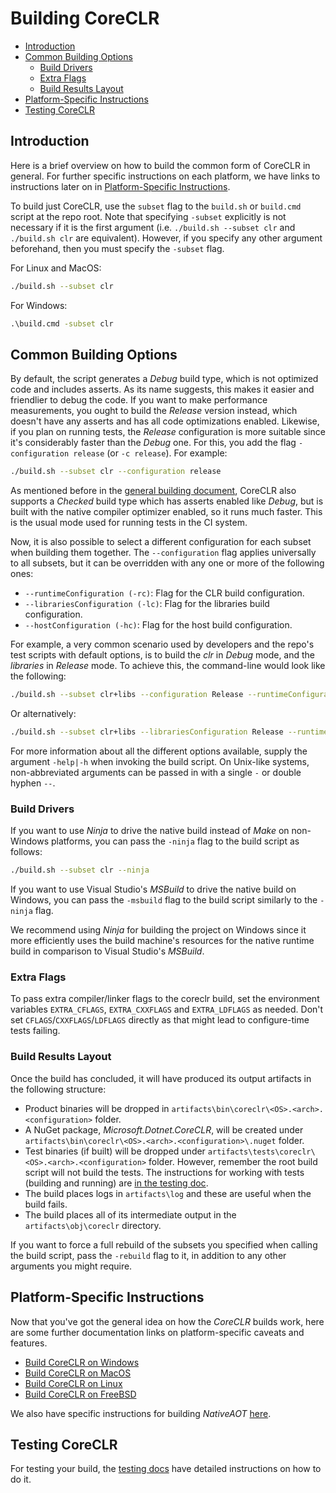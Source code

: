 # Building CoreCLR

* [Introduction](#introduction)
* [Common Building Options](#common-building-options)
  * [Build Drivers](#build-drivers)
  * [Extra Flags](#extra-flags)
  * [Build Results Layout](#build-results-layout)
* [Platform-Specific Instructions](#platform-specific-instructions)
* [Testing CoreCLR](#testing-coreclr)

## Introduction

Here is a brief overview on how to build the common form of CoreCLR in general. For further specific instructions on each platform, we have links to instructions later on in [Platform-Specific Instructions](#platform-specific-instructions).

To build just CoreCLR, use the `subset` flag to the `build.sh` or `build.cmd` script at the repo root. Note that specifying `-subset` explicitly is not necessary if it is the first argument (i.e. `./build.sh --subset clr` and `./build.sh clr` are equivalent). However, if you specify any other argument beforehand, then you must specify the `-subset` flag.

For Linux and MacOS:

```bash
./build.sh --subset clr
```

For Windows:

```cmd
.\build.cmd -subset clr
```

## Common Building Options

By default, the script generates a _Debug_ build type, which is not optimized code and includes asserts. As its name suggests, this makes it easier and friendlier to debug the code. If you want to make performance measurements, you ought to build the _Release_ version instead, which doesn't have any asserts and has all code optimizations enabled. Likewise, if you plan on running tests, the _Release_ configuration is more suitable since it's considerably faster than the _Debug_ one. For this, you add the flag `-configuration release` (or `-c release`). For example:

```bash
./build.sh --subset clr --configuration release
```

As mentioned before in the [general building document](/docs/workflow/README.md#configurations-and-subsets), CoreCLR also supports a _Checked_ build type which has asserts enabled like _Debug_, but is built with the native compiler optimizer enabled, so it runs much faster. This is the usual mode used for running tests in the CI system.

Now, it is also possible to select a different configuration for each subset when building them together. The `--configuration` flag applies universally to all subsets, but it can be overridden with any one or more of the following ones:

* `--runtimeConfiguration (-rc)`: Flag for the CLR build configuration.
* `--librariesConfiguration (-lc)`: Flag for the libraries build configuration.
* `--hostConfiguration (-hc)`: Flag for the host build configuration.

For example, a very common scenario used by developers and the repo's test scripts with default options, is to build the _clr_ in _Debug_ mode, and the _libraries_ in _Release_ mode. To achieve this, the command-line would look like the following:

```bash
./build.sh --subset clr+libs --configuration Release --runtimeConfiguration Debug
```

Or alternatively:

```bash
./build.sh --subset clr+libs --librariesConfiguration Release --runtimeConfiguration Debug
```

For more information about all the different options available, supply the argument `-help|-h` when invoking the build script. On Unix-like systems, non-abbreviated arguments can be passed in with a single `-` or double hyphen `--`.

### Build Drivers

If you want to use _Ninja_ to drive the native build instead of _Make_ on non-Windows platforms, you can pass the `-ninja` flag to the build script as follows:

```bash
./build.sh --subset clr --ninja
```

If you want to use Visual Studio's _MSBuild_ to drive the native build on Windows, you can pass the `-msbuild` flag to the build script similarly to the `-ninja` flag.

We recommend using _Ninja_ for building the project on Windows since it more efficiently uses the build machine's resources for the native runtime build in comparison to Visual Studio's _MSBuild_.

### Extra Flags

To pass extra compiler/linker flags to the coreclr build, set the environment variables `EXTRA_CFLAGS`, `EXTRA_CXXFLAGS` and `EXTRA_LDFLAGS` as needed. Don't set `CFLAGS`/`CXXFLAGS`/`LDFLAGS` directly as that might lead to configure-time tests failing.

### Build Results Layout

Once the build has concluded, it will have produced its output artifacts in the following structure:

* Product binaries will be dropped in `artifacts\bin\coreclr\<OS>.<arch>.<configuration>` folder.
* A NuGet package, _Microsoft.Dotnet.CoreCLR_, will be created under `artifacts\bin\coreclr\<OS>.<arch>.<configuration>\.nuget` folder.
* Test binaries (if built) will be dropped under `artifacts\tests\coreclr\<OS>.<arch>.<configuration>` folder. However, remember the root build script will not build the tests. The instructions for working with tests (building and running) are [in the testing doc](/docs/workflow/testing/coreclr/testing.md).
* The build places logs in `artifacts\log` and these are useful when the build fails.
* The build places all of its intermediate output in the `artifacts\obj\coreclr` directory.

If you want to force a full rebuild of the subsets you specified when calling the build script, pass the `-rebuild` flag to it, in addition to any other arguments you might require.

## Platform-Specific Instructions

Now that you've got the general idea on how the _CoreCLR_ builds work, here are some further documentation links on platform-specific caveats and features.

* [Build CoreCLR on Windows](windows-instructions.md)
* [Build CoreCLR on MacOS](macos-instructions.md)
* [Build CoreCLR on Linux](linux-instructions.md)
* [Build CoreCLR on FreeBSD](freebsd-instructions.md)

We also have specific instructions for building _NativeAOT_ [here](/docs/workflow/building/coreclr/nativeaot.md).

## Testing CoreCLR

For testing your build, the [testing docs](/docs/workflow/testing/coreclr/testing.md) have detailed instructions on how to do it.

